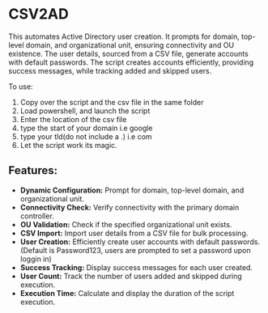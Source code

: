 # CSV2AD
This automates Active Directory user creation. It prompts for domain, top-level domain, and organizational unit, ensuring connectivity and OU existence. The user details, sourced from a CSV file, generate accounts with default passwords. The script creates accounts efficiently, providing success messages, while tracking added and skipped users. 

To use:
1. Copy over the script and the csv file in the same folder
2. Load powershell, and launch the script
3. Enter the location of the csv file 
4. type the start of your domain i.e google
5. type your tld(do not include a .) i.e com
6. Let the script work its magic.
## Features:

- **Dynamic Configuration:** Prompt for domain, top-level domain, and organizational unit.
- **Connectivity Check:** Verify connectivity with the primary domain controller.
- **OU Validation:** Check if the specified organizational unit exists.
- **CSV Import:** Import user details from a CSV file for bulk processing.
- **User Creation:** Efficiently create user accounts with default passwords. (Default is Password123, users are prompted to set a password upon loggin in)
- **Success Tracking:** Display success messages for each user created.
- **User Count:** Track the number of users added and skipped during execution.
- **Execution Time:** Calculate and display the duration of the script execution.
